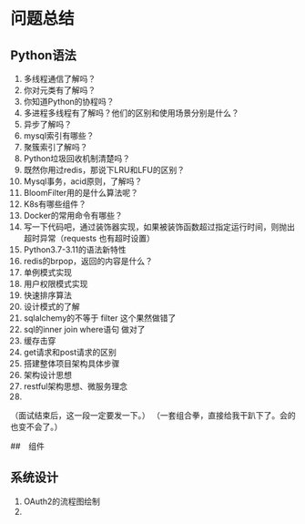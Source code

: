# 问题总结

## Python语法

1. 多线程通信了解吗？
2. 你对元类有了解吗？
3. 你知道Python的协程吗？
4. 多进程多线程有了解吗？他们的区别和使用场景分别是什么？
5. 异步了解吗？
6. mysql索引有哪些？
7. 聚簇索引了解吗？
8. Python垃圾回收机制清楚吗？
9. 既然你用过redis，那说下LRU和LFU的区别？
10. Mysql事务，acid原则，了解吗？
11. BloomFilter用的是什么算法呢？
12. K8s有哪些组件？
13. Docker的常用命令有哪些？
14. 写一下代码吧，通过装饰器实现，如果被装饰函数超过指定运行时间，则抛出超时异常（requests 也有超时设置）
15. Python3.7-3.11的语法新特性
16. redis的brpop，返回的内容是什么？
17. 单例模式实现
18. 用户权限模式实现
19. 快速排序算法
20. 设计模式的了解
21. sqlalchemy的不等于 filter 这个果然做错了
22. sql的inner join where语句 做对了
23. 缓存击穿
24. get请求和post请求的区别
25. 搭建整体项目架构具体步骤
26. 架构设计思想
27. restful架构思想、微服务理念
28. 


（面试结束后，这一段一定要发一下。）
（一套组合拳，直接给我干趴下了。会的也变不会了。）

##　组件


## 系统设计

1. OAuth2的流程图绘制
2. 
